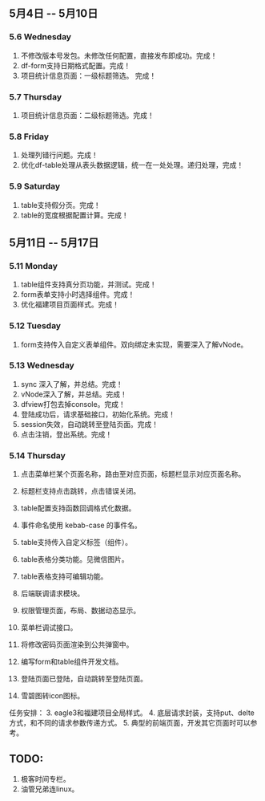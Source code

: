 ## 5月4日 -- 5月10日

### 5.6 Wednesday
1. 不修改版本号发包。未修改任何配置，直接发布即成功。完成！
2. df-form支持日期格式配置。完成！
3. 项目统计信息页面：一级标题筛选。 完成！

### 5.7 Thursday
1. 项目统计信息页面：二级标题筛选。完成！

### 5.8 Friday
1. 处理列错行问题。完成！
2. 优化df-table处理从表头数据逻辑，统一在一处处理。递归处理，完成！

### 5.9 Saturday
1. table支持假分页。完成！
2. table的宽度根据配置计算。完成！

## 5月11日 -- 5月17日

### 5.11 Monday
1. table组件支持真分页功能，并测试。完成！
2. form表单支持小时选择组件。完成！
3. 优化福建项目页面样式。完成！


### 5.12 Tuesday
1. form支持传入自定义表单组件。双向绑定未实现，需要深入了解vNode。


### 5.13 Wednesday
1. sync 深入了解，并总结。完成！
2. vNode深入了解，并总结。完成！
3. dfview打包去掉console。完成！
4. 登陆成功后，请求基础接口，初始化系统。完成！
5. session失效，自动跳转至登陆页面。完成！
6. 点击注销，登出系统。完成！

### 5.14 Thursday
1. 点击菜单栏某个页面名称，路由至对应页面，标题栏显示对应页面名称。
2. 标题栏支持点击跳转，点击错误关闭。
3. table配置支持函数回调格式化数据。
4. 事件命名使用 kebab-case 的事件名。


1. table支持传入自定义标签（组件）。
1. table表格分类功能。见微信图片。
1. table表格支持可编辑功能。



1. 后端联调请求模块。
1. 权限管理页面，布局、数据动态显示。
1. 菜单栏调试接口。
1. 将修改密码页面渲染到公共弹窗中。
1. 编写form和table组件开发文档。
1. 登陆页面已登陆，自动跳转至登陆页面。
1. 雪碧图转icon图标。

任务安排：
3. eagle3和福建项目全局样式。
4. 底层请求封装，支持put、delte方式，和不同的请求参数传递方式。
5. 典型的前端页面，开发其它页面时可以参考。

## TODO:
1. 极客时间专栏。
2. 油管兄弟连linux。
